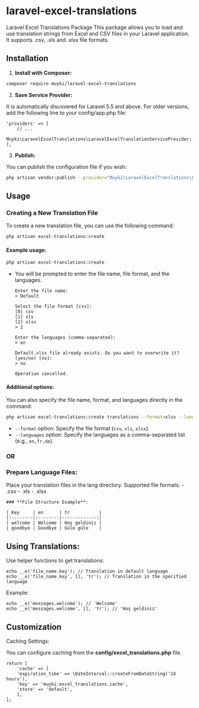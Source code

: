 # laravel-excel-translations

Laravel Excel Translations Package
This package allows you to load and use translation strings from Excel and CSV files in your Laravel application. It supports .csv, .xls and .xlsx file formats.

## Installation

1. **Install with Composer:**
```bash
composer require muyki/laravel-excel-translations
```

2. **Save Service Provider:**

It is automatically discovered for Laravel 5.5 and above. For older versions, add the following line to your config/app.php file:

```
'providers' => [
    // ...
    Muyki\LaravelExcelTranslations\LaravelExcelTranslationServiceProvider::class,
],
```

3. **Publish:**

You can publish the configuration file if you wish:

```bash
php artisan vendor:publish --provider="Muyki\LaravelExcelTranslations\LaravelExcelTranslationServiceProvider" --tag="config"
```

## Usage


### **Creating a New Translation File**

To create a new translation file, you can use the following command:

```bash
php artisan excel-translations:create
```

#### Example usage:

```bash
php artisan excel-translations:create
```

- You will be prompted to enter the file name, file format, and the languages.

    ```
    Enter the file name:
    > Default

    Select the file format [csv]:
    [0] csv
    [1] xls
    [2] xlsx
    > 2

    Enter the languages (comma-separated):
    > en

    Default.xlsx file already exists. Do you want to overwrite it? (yes/no) [no]:
    > no

    Operation cancelled.
    ```

#### Additional options:

You can also specify the file name, format, and languages directly in the command:

```bash
php artisan excel-translations:create translations --format=xlsx --languages=en,fr,de
```

- `--format` option: Specify the file format (`csv`, `xls`, `xlsx`).
- `--languages` option: Specify the languages as a comma-separated list (e.g., `en,fr,de`).

### **OR**

### **Prepare Language Files**:

   Place your translation files in the lang directory. Supported file formats:
    - .csv
    - .xls
    - .xlsx
    
    ### **File Structure Example**:

    | Key     | en      | tr           |
    |:--------|:-------:|-------------:|
    | welcome | Welcome | Hoş geldiniz |
    | goodbye | Goodbye | Güle güle    |

## Using Translations:

Use helper functions to get translations:

```
echo __e('file_name.key'); // Translation in default language
echo __e('file_name.key', [], 'tr'); // Translation in the specified language
```

Example:

```
echo __e('messages.welcome'); // 'Welcome'
echo __e('messages.welcome', [], 'tr'); // 'Hoş geldiniz'
```

## Customization

Caching Settings:

You can configure caching from the **config/excel_translations.php** file.

```
return [
    'cache' => [
    'expiration_time' => \DateInterval::createFromDateString('24 hours'),
    'key' => 'muyki.excel_translations.cache',
    'store' => 'default',
    ],
];
```
